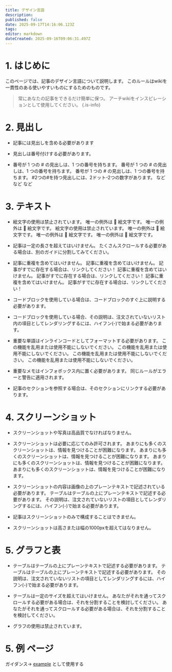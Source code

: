```yaml
---
title: デザイン言語
description:
published: false
date: 2025-09-17T14:16:06.123Z
tags:
editor: markdown
dateCreated: 2025-09-16T09:06:31.497Z
---
```


# 1. はじめに

このページでは、記事のデザイン言語について説明します。 このルールはwikiを一貫性のある使いやすいものにするためのものです。

> 常にあなたの記事をできるだけ簡単に保つ。 アーチwikiをインスピレーションとして使用してください。
> {.is-info}

# 2. 見出し

- 記事には見出しを含める必要があります

- 見出しは番号付けする必要があります。

- 番号が 1 つの # の見出しは、1 つの番号を持ちます。 番号が 1 つの # の見出しは、1 つの番号を持ちます。 番号が 1 つの # の見出しは、1 つの番号を持ちます。 #2つの#を持つ見出しには、2ドット-2つの数字があります。 など など など

# 3. テキスト

- 絵文字の使用は禁止されています。 唯一の例外は 🔸 絵文字です。 唯一の例外は 🔸 絵文字です。 絵文字の使用は禁止されています。 唯一の例外は 🔸 絵文字です。 唯一の例外は 🔸 絵文字です。 唯一の例外は 🔸 絵文字です。

- 記事は一定の長さを超えてはいけません。 たくさんスクロールする必要がある場合は、別のガイドに分割してみてください。

- 記事に重複を含めてはいけません。 記事に重複を含めてはいけません。 記事がすでに存在する場合は、リンクしてください！ 記事に重複を含めてはいけません。 記事がすでに存在する場合は、リンクしてください！ 記事に重複を含めてはいけません。 記事がすでに存在する場合は、リンクしてください！

- コードブロックを使用している場合は、コードブロックのすぐ上に説明する必要があります。

- コードブロックを使用している場合、その説明は、注文されていないリスト内の項目としてレンダリングするには、ハイフン(-)で始まる必要があります。

- 重要な単語はインラインコードとしてフォーマットする必要があります。 この機能を乱用または使用不能にしないでください。 この機能を乱用または使用不能にしないでください。 この機能を乱用または使用不能にしないでください。 この機能を乱用または使用不能にしないでください。

- 重要なメモはインフォボックス内に置く必要があります。 同じルールがエラーと警告に適用されます。

- 記事のセクションを参照する場合は、そのセクションにリンクする必要があります。

# 4. スクリーンショット

- スクリーンショットや写真は高品質でなければなりません。

- スクリーンショットは必要に応じてのみ許可されます。 あまりにも多くのスクリーンショットは、情報を見つけることが困難になります。 あまりにも多くのスクリーンショットは、情報を見つけることが困難になります。 あまりにも多くのスクリーンショットは、情報を見つけることが困難になります。 あまりにも多くのスクリーンショットは、情報を見つけることが困難になります。

- スクリーンショットの内容は画像の上のプレーンテキストで記述されている必要があります。 テーブルはテーブルの上にプレーンテキストで記述する必要があります。 その説明は、注文されていないリストの項目としてレンダリングするには、ハイフン(-)で始まる必要があります。

- 記事はスクリーンショットのみで構成することはできません。

- スクリーンショットは高さまたは幅の1000pxを超えてはなりません。

# 5. グラフと表

- テーブルはテーブルの上にプレーンテキストで記述する必要があります。 テーブルはテーブルの上にプレーンテキストで記述する必要があります。 その説明は、注文されていないリストの項目としてレンダリングするには、ハイフン(-)で始まる必要があります。

- テーブルは一定のサイズを超えてはいけません。 あなたがそれを通ってスクロールする必要がある場合は、それを分割することを検討してください。 あなたがそれを通ってスクロールする必要がある場合は、それを分割することを検討してください。

- グラフの使用は禁止されています。

# 5. 例 ページ

ガイダンス-> [example](/en/internal-bred-stuff/design-language/example) として使用する